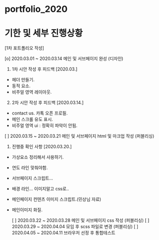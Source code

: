 # portfolio_2020
# 기한 및 세부 진행상황

[1차 포트폴리오 작성]

[o] 2020.03.01 ~ 2020.03.14 메인 및 서브페이지 완성 (디자인)

1.  1차 시안 작성 후 피드백 [2020.03.]
- 헤더 만들기.
- 동적 요소.
- 비주얼 영역 레이아웃.

2.  2차 시안 작성 후 피드백 [2020.03.14.]
- contact us. 카톡 오픈 프로필.
- 메인 스크롤 유도 표시.
- 비주얼 영역 ui : 정확히 파악이 안됨.

[ ] 2020.03.15 ~ 2020.03.21 메인 및 서브페이지 html 및 마크업 작성 (퍼블리싱)

1. 진행중 확인 사항 [2020.03.20.]
- 가상요소 정리해서 사용하기.
- 연도 라인 맞춰야함.
- 서브페이지 스크립트...
- 배경 라인... 이미지말고 css로..
- 메인페이지 컨텐츠 이미지 스크립트.(민상님 자료)
- 메인이미지 화질.

  [ ] 2020.03.22 ~ 2020.03.28 메인 및 서브페이지 css 작성 (퍼블리싱)
  [ ] 2020.03.29 ~ 2020.04.04 모임 후 scss 파일로 변경 (퍼블리싱)
  [ ] 2020.04.05 ~ 2020.04.11 브라우저 선정 후 통합테스트

<!-- 0 x로 실행여부를 표시해 주세요 -->

